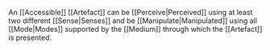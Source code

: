 An [[Accessible]] [[Artefact]] can be [[Perceive|Perceived]] using at least two different [[Sense|Senses]] and be [[Manipulate|Manipulated]] using all [[Mode|Modes]] supported by the [[Medium]] through which the [[Artefact]] is presented.